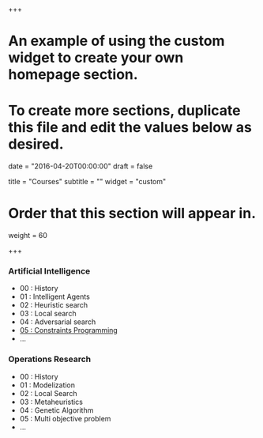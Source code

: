 +++
# An example of using the custom widget to create your own homepage section.
# To create more sections, duplicate this file and edit the values below as desired.

date = "2016-04-20T00:00:00"
draft = false

title = "Courses"
subtitle = ""
widget = "custom"

# Order that this section will appear in.
weight = 60

+++

### Artificial Intelligence
- 00 : History
- 01 : Intelligent Agents
- 02 : Heuristic search
- 03 : Local search
- 04 : Adversarial search
- [05 : Constraints Programming](/sources/courses/ai/AI___5_ConstraintsProgramming.pdf)
- ...

### Operations Research
- 00 : History
- 01 : Modelization
- 02 : Local Search
- 03 : Metaheuristics
- 04 : Genetic Algorithm
- 05 : Multi objective problem
- ...
